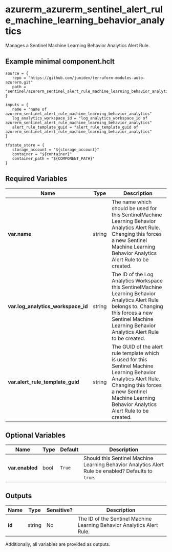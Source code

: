 # azurerm_azurerm_sentinel_alert_rule_machine_learning_behavior_analytics

Manages a Sentinel Machine Learning Behavior Analytics Alert Rule.

## Example minimal component.hclt

```hcl
source = {
   repo = "https://github.com/jumidev/terraform-modules-auto-azurerm.git" 
   path = "sentinel/azurerm_sentinel_alert_rule_machine_learning_behavior_analytics" 
}

inputs = {
   name = "name of azurerm_sentinel_alert_rule_machine_learning_behavior_analytics" 
   log_analytics_workspace_id = "log_analytics_workspace_id of azurerm_sentinel_alert_rule_machine_learning_behavior_analytics" 
   alert_rule_template_guid = "alert_rule_template_guid of azurerm_sentinel_alert_rule_machine_learning_behavior_analytics" 
}

tfstate_store = {
   storage_account = "${storage_account}" 
   container = "${container}" 
   container_path = "${COMPONENT_PATH}" 
}

```

## Required Variables

| Name | Type |  Description |
| ---- | --------- |  ----------- |
| **var.name** | string |  The name which should be used for this SentinelMachine Learning Behavior Analytics Alert Rule. Changing this forces a new Sentinel Machine Learning Behavior Analytics Alert Rule to be created. | 
| **var.log_analytics_workspace_id** | string |  The ID of the Log Analytics Workspace this SentinelMachine Learning Behavior Analytics Alert Rule belongs to. Changing this forces a new Sentinel Machine Learning Behavior Analytics Alert Rule to be created. | 
| **var.alert_rule_template_guid** | string |  The GUID of the alert rule template which is used for this Sentinel Machine Learning Behavior Analytics Alert Rule. Changing this forces a new Sentinel Machine Learning Behavior Analytics Alert Rule to be created. | 

## Optional Variables

| Name | Type |  Default  |  Description |
| ---- | --------- |  ----------- | ----------- |
| **var.enabled** | bool |  `True`  |  Should this Sentinel Machine Learning Behavior Analytics Alert Rule be enabled? Defaults to `true`. | 



## Outputs

| Name | Type | Sensitive? | Description |
| ---- | ---- | --------- | --------- |
| **id** | string | No  | The ID of the Sentinel Machine Learning Behavior Analytics Alert Rule. | 

Additionally, all variables are provided as outputs.
